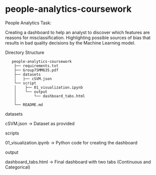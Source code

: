 # people-analytics-coursework
People Analytics
Task:

Creating a dashboard to help an analyst to discover which features are reasons for misclassification.
Highlighting possible sources of bias that results in bad quality decisions by the Machine Learning model.


Directory Structure

       people-analytics-coursework
        ├── requirements.txt
        ├── Group7SMM635.pdf
        ├── datasets
        │   ├── cSVM.json
        └── script
        │    ├── 01_visualization.ipynb
        │    └── output
        │        └── dashboard_tabs.html
        │           
        └── README.md

datasets

cSVM.json -> Dataset as provided

scripts

01_visualization.ipynb -> Python code for creating the dashboard

output

dashboard_tabs.html -> Final dashboard with two tabs (Continuous and Categorical)
